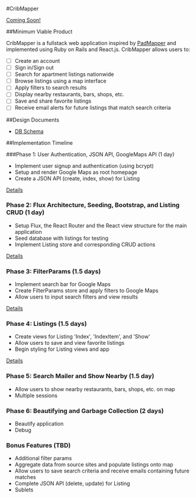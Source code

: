 #CribMapper

[Coming Soon!][heroku]

[heroku]: http://www.herokuapp.com

##Minimum Viable Product

CribMapper is a fullstack web application inspired by [PadMapper][padmapper] and implemented using Ruby on Rails and React.js. CribMapper allows users to:

- [ ] Create an account
- [ ] Sign in/Sign out
- [ ] Search for apartment listings nationwide
- [ ] Browse listings using a map interface
- [ ] Apply filters to search results
- [ ] Display nearby restaurants, bars, shops, etc.
- [ ] Save and share favorite listings
- [ ] Receive email alerts for future listings that match search criteria

[padmapper]: http://www.padmapper.com

##Design Documents

<!-- * [View Wireframes][view] -->
* [DB Schema][schema]

[view]: ./docs/views.md
[schema]: ./docs/schema.md

##Implementation Timeline

###Phase 1: User Authentication, JSON API, GoogleMaps API  (1 day)

- Implement user signup and authentication (using bcrypt)
- Setup and render Google Maps as root homepage
- Create a JSON API (create, index, show) for Listing

[Details][phase-one]

### Phase 2: Flux Architecture, Seeding, Bootstrap, and Listing CRUD (1 day)
- Setup Flux, the React Router and the React view structure for the main application
- Seed database with listings for testing
- Implement Listing store and corresponding CRUD actions

[Details][phase-two]

### Phase 3: FilterParams (1.5 days)
- Implement search bar for Google Maps
- Create FilterParams store and apply filters to Google Maps
- Allow users to input search filters and view results

[Details][phase-three]

### Phase 4: Listings (1.5 days)
- Create views for Listing 'Index', 'IndexItem', and 'Show'
- Allow users to save and view favorite listings
- Begin styling for Listing views and app

[Details][phase-four]

### Phase 5: Search Mailer and Show Nearby (1.5 day)
- Allow users to show nearby restaurants, bars, shops, etc. on map
- Multiple sessions

<!-- [Details][phase-five] -->

### Phase 6: Beautifying and Garbage Collection (2 days)
- Beautify application
- Debug

<!-- [Details][phase-six] -->

### Bonus Features (TBD)
- Additional filter params
- Aggregate data from source sites and populate listings onto map
- Allow users to save search criteria and receive emails containing future matches
- Complete JSON API (delete, update) for Listing
- Sublets

[phase-one]: ./docs/phases/phase1.md
[phase-two]: ./docs/phases/phase2.md
[phase-three]: ./docs/phases/phase3.md
[phase-four]: ./docs/phases/phase4.md
[phase-five]: ./docs/phases/phase5.md
[phase-six]: ./docs/phases/phase6.md
